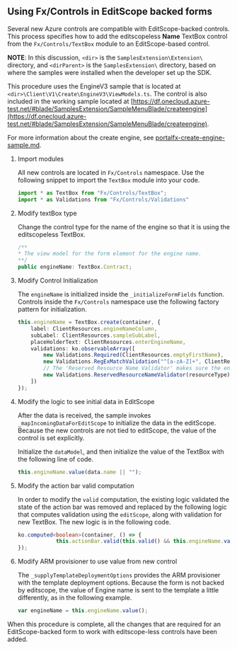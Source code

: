 
## Using Fx/Controls in EditScope backed forms

Several new Azure controls are compatible with EditScope-backed controls. 
This process specifies how to add the editscopeless **Name**  TextBox control from the `Fx/Controls/TextBox` module to an EditScope-based control. 

**NOTE**: In this discussion, `<dir>` is the `SamplesExtension\Extension\` directory, and  `<dirParent>`  is the `SamplesExtension\` directory, based on where the samples were installed when the developer set up the SDK. 

This procedure uses the EngineV3 sample that is located at  `<dir>\Client\V1\Create\EngineV3\ViewModels.ts`.  The  control is also included in the working sample located at  [https://df.onecloud.azure-test.net/#blade/SamplesExtension/SampleMenuBlade/createengine](https://df.onecloud.azure-test.net/#blade/SamplesExtension/SampleMenuBlade/createengine).

For more information about the create engine, see [portalfx-create-engine-sample.md](portalfx-create-engine-sample.md).

1. Import modules

    All new controls are located in `Fx/Controls` namespace. Use the following snippet to import the `TextBox` module into your code.

    ```ts 
    import * as TextBox from "Fx/Controls/TextBox";
    import * as Validations from "Fx/Controls/Validations"
    ```

1. Modify textBox type

    Change the control type for the name of the engine so that it is using the editscopeless TextBox.

    ```ts
    /**
    * The view model for the form element for the engine name.
    **/
    public engineName: TextBox.Contract;
    ```

1. Modify Control Initialization

    The `engineName` is initialized inside the `_initializeFormFields` function. Controls inside the `Fx/Controls` namespace use the following factory pattern for initialization.

    ```ts
    this.engineName = TextBox.create(container, {
        label: ClientResources.engineNameColumn,
        subLabel: ClientResources.sampleSubLabel,
        placeHolderText: ClientResources.enterEngineName,
        validations: ko.observableArray([
            new Validations.Required(ClientResources.emptyFirstName),
            new Validations.RegExMatchValidation("^[a-zA-Z]+", ClientResources.startsWithLetterValidationMessage),
            // The 'Reserved Resource Name Validator' makes sure the engine name is not a trademark or reserved word.
            new Validations.ReservedResourceNameValidator(resourceType)
        ])
    });
    ```

1. Modify the logic to see initial data in EditScope

    After the data is received, the sample invokes  `_mapIncomingDataForEditScope` to initialize the data in the editScope.  Because the new controls are not tied to editScope, the value of the control is set explicitly.

    Initialize the `dataModel`, and then initialize the value of the TextBox with the following line of code.
    
    ```ts
    this.engineName.value(data.name || "");
    ```

1. Modify the action bar valid computation

   In order to modify the `valid` computation, the existing logic validated the state of the action bar was removed and  replaced by the following logic that computes validation using the `editScope`, along with validation for new TextBox. The new logic is in the following code.

    ```ts
    ko.computed<boolean>(container, () => {
                this.actionBar.valid(this.valid() && this.engineName.valid());
    });
    ```
1. Modify ARM provisioner to use value from new control

    The `_supplyTemplateDeploymentOptions` provides the  ARM provisioner with the template deployment options.
    Because  the form is not backed by editscope, the value of Engine name is sent to the template a little differently, as in the following example.

    ```ts
    var engineName = this.engineName.value(); 
    ```

When this procedure is complete, all the changes that are required for an EditScope-backed form to work with editscope-less controls have been added.